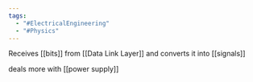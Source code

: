 ```yaml
---
tags:
  - "#ElectricalEngineering"
  - "#Physics"
---
```


Receives [[bits]] from [[Data Link Layer]] and converts it into [[signals]]

deals more with [[power supply]]